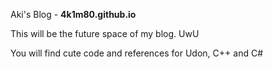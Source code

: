 
Aki's Blog - <b>4k1m80.github.io</b><br>
<p>This will be the future space of my blog. UwU </p>
<p>You will find cute code and references for Udon, C++ and C# </p>
